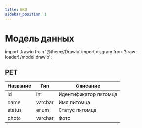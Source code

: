```yaml
---
title: ERD
sidebar_position: 1
---
```


# Модель данных

import Drawio from '@theme/Drawio'
import diagram from '!!raw-loader!./model.drawio';

<Drawio content={diagram} editable={false} />


## PET

| Название | Тип     | Описание              |
| -------- | ------- | --------------------- |
| id       | int     | Идентификатор питомца |
| name     | varchar | Имя питомца           |
| status   | enum    | Статус питомца        |
| photo    | varchar | Фото                  |